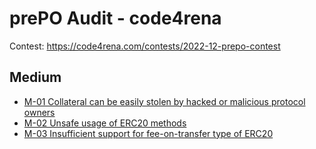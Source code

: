 #  prePO Audit - code4rena

Contest: https://code4rena.com/contests/2022-12-prepo-contest

## Medium

- [M-01 Collateral can be easily stolen by hacked or malicious protocol owners](./M-01.md)
- [M-02 Unsafe usage of ERC20 methods](./M-02.md)
- [M-03 Insufficient support for fee-on-transfer type of ERC20](./M-03.md)
